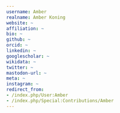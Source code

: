 ```yaml
---
username: Amber
realname: Amber Koning
website: ~
affiliation: ~
bio: ~
github: ~
orcid: ~
linkedin: ~
googlescholar: ~
wikidata: ~
twitter: ~
mastodon-url: ~
meta: ~
instagram: ~
redirect_from:
- /index.php/User:Amber
- /index.php/Special:Contributions/Amber
---
```


